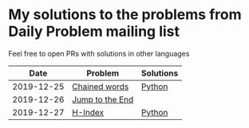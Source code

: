 # My solutions to the problems from Daily Problem mailing list

Feel free to open PRs with solutions in other languages

| Date       | Problem       | Solutions |
|------------|---------------|-----------|
| 2019-12-25 | [Chained words](191225/PROBLEM.md) | [Python](191225/Python/solution.py)    |
| 2019-12-26 | [Jump to the End](191226/PROBLEM.md) |           |
| 2019-12-27 | [H-Index](191227/PROBLEM.md) | [Python](191227/Python/solution.py)          |
